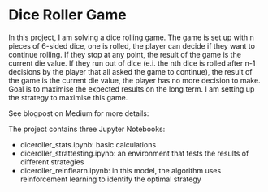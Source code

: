 # Dice Roller Game
In this project, I am solving a dice rolling game. The game is set up with n pieces of 6-sided dice, one is rolled, the player can decide if they want to continue rolling. If they stop at any point, the result of the game is the current die value. If they run out of dice (e.i. the nth dice is rolled after n-1 decisions by the player that all asked the game to continue), the result of the game is the current die value, the player has no more decision to make. Goal is to maximise the expected results on the long term. 
I am setting up the strategy to maximise this game. 

See blogpost on Medium for more details:

The project contains three Jupyter Notebooks: 
- diceroller_stats.ipynb: basic calculations
- diceroller_strattesting.ipynb: an environment that tests the results of different strategies
- diceroller_reinflearn.ipynb: in this model, the algorithm uses reinforcement learning to identify the optimal strategy
